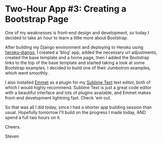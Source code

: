 # Two-Hour App #3: Creating a Bootstrap Page

One of my weaknesses is front-end design and development, so today I decided to take an hour to learn a little more about Bootstrap.

After building my Django environment and deploying to Heroku using [heroku-django](https://github.com/stevenrouk/heroku-django), I created a 'blog' app, added the necessary url adjustments, created the base template and a home page, then I added the Bootstrap links to the top of the base template and started taking a look at some Bootstrap examples. I decided to build one of their Jumbotron examples, which went smoothly.

I also installed [Emmet](http://emmet.io/) as a plugin for my [Sublime Text](https://www.sublimetext.com/) text editor, both of which I would highly recommend. Sublime Text is just a great code editor with a beautiful interface and lots of plugins available, and Emmet makes front-end development lightning fast. Check 'em out.

So that was all I did today, since I had a shorter app building session than usual. Hopefully tomorrow I'll build on the progress I made today, AND spend a full two hours on it.

Cheers.

Steven
